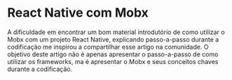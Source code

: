 # React Native com Mobx

A dificuldade em encontrar um bom material introdutório de como utilizar o Mobx com um projeto React Native, explicando passo-a-passo durante a codificação me inspirou a compartilhar esse artigo na comunidade.
O objetivo deste artigo não é apenas apresentar o passo-a-passo de como utilizar os frameworks, ma é apresentar o Mobx e seus conceitos chaves durante a codificação.
